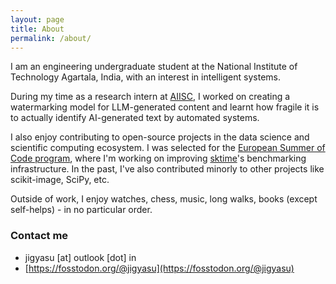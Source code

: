 ```yaml
---
layout: page
title: About
permalink: /about/
---
```


I am an engineering undergraduate student at the National Institute of Technology Agartala, India, with an interest in intelligent systems.

During my time as a research intern at [AIISC](https://aiisc.ai), I worked on creating a watermarking model for LLM-generated content and learnt how fragile it is to actually identify AI-generated text by automated systems.

I also enjoy contributing to open-source projects in the data science and scientific computing ecosystem. I was selected for the [European Summer of Code program](https://www.linkedin.com/company/european-summer-of-code), where I'm working on improving [sktime](https:/www.sktime.net)'s benchmarking infrastructure. In the past, I've also contributed minorly to other projects like scikit-image, SciPy, etc.

Outside of work, I enjoy watches, chess, music, long walks, books (except self-helps) - in no particular order.

### Contact me

* jigyasu [at] outlook [dot] in
* [https://fosstodon.org/@jigyasu](https://fosstodon.org/@jigyasu)

